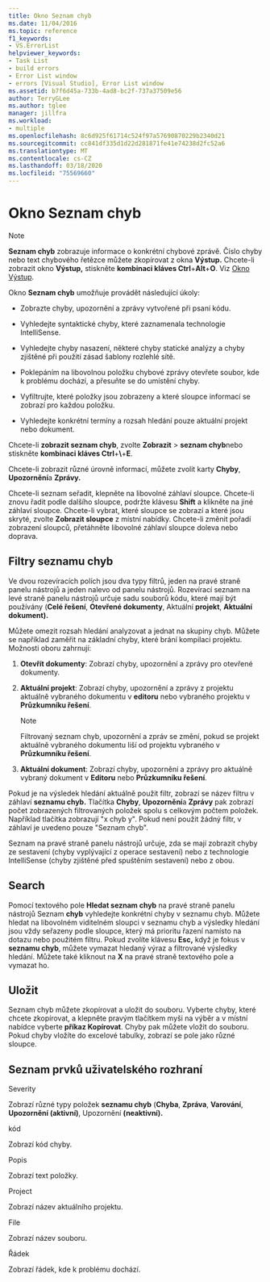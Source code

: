 ```yaml
---
title: Okno Seznam chyb
ms.date: 11/04/2016
ms.topic: reference
f1_keywords:
- VS.ErrorList
helpviewer_keywords:
- Task List
- build errors
- Error List window
- errors [Visual Studio], Error List window
ms.assetid: b7f6d45a-733b-4ad8-bc2f-737a37509e56
author: TerryGLee
ms.author: tglee
manager: jillfra
ms.workload:
- multiple
ms.openlocfilehash: 8c6d925f61714c524f97a57690870229b2340d21
ms.sourcegitcommit: cc841df335d1d22d281871fe41e74238d2fc52a6
ms.translationtype: MT
ms.contentlocale: cs-CZ
ms.lasthandoff: 03/18/2020
ms.locfileid: "75569660"
---
```

# <a name="error-list-window"></a>Okno Seznam chyb

> [!NOTE]
> **Seznam chyb** zobrazuje informace o konkrétní chybové zprávě. Číslo chyby nebo text chybového řetězce můžete zkopírovat z okna **Výstup.** Chcete-li zobrazit okno **Výstup,** stiskněte **kombinaci kláves Ctrl**+**Alt**+**O**. Viz [Okno Výstup](../../ide/reference/output-window.md).

Okno **Seznam chyb** umožňuje provádět následující úkoly:

- Zobrazte chyby, upozornění a zprávy vytvořené při psaní kódu.

- Vyhledejte syntaktické chyby, které zaznamenala technologie IntelliSense.

- Vyhledejte chyby nasazení, některé chyby statické analýzy a chyby zjištěné při použití zásad šablony rozlehlé sítě.

- Poklepáním na libovolnou položku chybové zprávy otevřete soubor, kde k problému dochází, a přesuňte se do umístění chyby.

- Vyfiltrujte, které položky jsou zobrazeny a které sloupce informací se zobrazí pro každou položku.

- Vyhledejte konkrétní termíny a rozsah hledání pouze aktuální projekt nebo dokument.

Chcete-li **zobrazit seznam chyb**, zvolte **Zobrazit** > **seznam chyb**nebo stiskněte **kombinaci kláves Ctrl**+**\\**+**E**.

Chcete-li zobrazit různé úrovně informací, můžete zvolit karty **Chyby**, **Upozornění**a **Zprávy.**

Chcete-li seznam seřadit, klepněte na libovolné záhlaví sloupce. Chcete-li znovu řadit podle dalšího sloupce, podržte klávesu **Shift** a klikněte na jiné záhlaví sloupce. Chcete-li vybrat, které sloupce se zobrazí a které jsou skryté, zvolte **Zobrazit sloupce** z místní nabídky. Chcete-li změnit pořadí zobrazení sloupců, přetáhněte libovolné záhlaví sloupce doleva nebo doprava.

## <a name="error-list-filters"></a>Filtry seznamu chyb

Ve dvou rozevíracích polích jsou dva typy filtrů, jeden na pravé straně panelu nástrojů a jeden nalevo od panelu nástrojů. Rozevírací seznam na levé straně panelu nástrojů určuje sadu souborů kódu, které mají být používány (**Celé řešení**, **Otevřené dokumenty**, Aktuální **projekt**, **Aktuální dokument).**

Můžete omezit rozsah hledání analyzovat a jednat na skupiny chyb. Můžete se například zaměřit na základní chyby, které brání kompilaci projektu. Možnosti oboru zahrnují:

1. **Otevřít dokumenty**: Zobrazí chyby, upozornění a zprávy pro otevřené dokumenty.

2. **Aktuální projekt**: Zobrazí chyby, upozornění a zprávy z projektu aktuálně vybraného dokumentu v **editoru** nebo vybraného projektu v **Průzkumníku řešení**.

    > [!NOTE]
    > Filtrovaný seznam chyb, upozornění a zpráv se změní, pokud se projekt aktuálně vybraného dokumentu liší od projektu vybraného v **Průzkumníku řešení**.

3. **Aktuální dokument**: Zobrazí chyby, upozornění a zprávy pro aktuálně vybraný dokument v **Editoru** nebo **Průzkumníku řešení**.

Pokud je na výsledek hledání aktuálně použit filtr, zobrazí se název filtru v záhlaví **seznamu chyb.** Tlačítka **Chyby**, **Upozornění**a **Zprávy** pak zobrazí počet zobrazených filtrovaných položek spolu s celkovým počtem položek. Například tlačítka zobrazují "x chyb y". Pokud není použit žádný filtr, v záhlaví je uvedeno pouze "Seznam chyb".

Seznam na pravé straně panelu nástrojů určuje, zda se mají zobrazit chyby ze sestavení (chyby vyplývající z operace sestavení) nebo z technologie IntelliSense (chyby zjištěné před spuštěním sestavení) nebo z obou.

## <a name="search"></a>Search

Pomocí textového pole **Hledat seznam chyb** na pravé straně panelu nástrojů Seznam **chyb** vyhledejte konkrétní chyby v seznamu chyb. Můžete hledat na libovolném viditelném sloupci v seznamu chyb a výsledky hledání jsou vždy seřazeny podle sloupce, který má prioritu řazení namísto na dotazu nebo použitém filtru. Pokud zvolíte klávesu **Esc,** když je fokus v **seznamu chyb**, můžete vymazat hledaný výraz a filtrované výsledky hledání. Můžete také kliknout na **X** na pravé straně textového pole a vymazat ho.

## <a name="save"></a>Uložit

Seznam chyb můžete zkopírovat a uložit do souboru. Vyberte chyby, které chcete zkopírovat, a klepněte pravým tlačítkem myši na výběr a v místní nabídce vyberte **příkaz Kopírovat**. Chyby pak můžete vložit do souboru. Pokud chyby vložíte do excelové tabulky, zobrazí se pole jako různé sloupce.

## <a name="ui-element-list"></a>Seznam prvků uživatelského rozhraní

Severity

Zobrazí různé typy položek **seznamu chyb** (**Chyba**, **Zpráva**, **Varování**, **Upozornění (aktivní)**, Upozornění **(neaktivní).**

kód

Zobrazí kód chyby.

Popis

Zobrazí text položky.

Project

Zobrazí název aktuálního projektu.

File

Zobrazí název souboru.

Řádek

Zobrazí řádek, kde k problému dochází.

